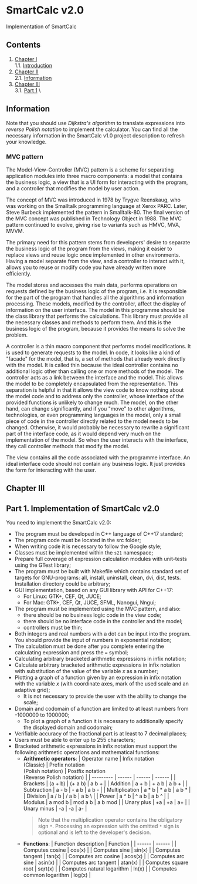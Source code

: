 # SmartCalc v2.0

Implementation of SmartCalc

## Contents

1. [Chapter I](#chapter-i) \
   1.1. [Introduction](#introduction)
2. [Chapter II](#chapter-ii) \
   2.1. [Information](#information)
3. [Chapter III](#chapter-iii) \
   3.1. [Part 1](#part-1-implementation-of-smartcalc-v20) \


## Information

Note that you should use *Dijkstra's algorithm* to translate expressions into *reverse Polish notation* to implement the calculator. You can find all the necessary information in the SmartCalc v1.0 project description to refresh your knowledge.

### MVC pattern

The Model-View-Controller (MVC) pattern is a scheme for separating application modules into three macro components: a model that contains the business logic, a view that is a UI form for interacting with the program, and a controller that modifies the model by user action.

The concept of MVC was introduced in 1978 by Trygve Reenskaug, who was working on the Smalltalk programming language at Xerox PARC. Later, Steve Burbeck implemented the pattern in Smalltalk-80.
The final version of the MVC concept was published in Technology Object in 1988. The MVC pattern continued to evolve, giving rise to variants such as HMVC, MVA, MVVM.

The primary need for this pattern stems from developers' desire to separate the business logic of the program from the views, making it easier to replace views and reuse logic once implemented in other environments. Having a model separate from the view, and a controller to interact with it, allows you to reuse or modify code you have already written more efficiently.

The model stores and accesses the main data, performs operations on requests defined by the business logic of the program, i.e. it is responsible for the part of the program that handles all the algorithms and information processing. These models, modified by the controller, affect the display of information on the user interface. The model in this programme should be the class library that performs the calculations. This library must provide all the necessary classes and methods to perform them. And this is the business logic of the program, because it provides the means to solve the problem.

A controller is a thin macro component that performs model modifications. It is used to generate requests to the model. In code, it looks like a kind of "facade" for the model, that is, a set of methods that already work directly with the model. It is called thin because the ideal controller contains no additional logic other than calling one or more methods of the model. The controller acts as a link between the interface and the model. This allows the model to be completely encapsulated from the representation. This separation is helpful in that it allows the view code to know nothing about the model code and to address only the controller, whose interface of the provided functions is unlikely to change much. The model, on the other hand, can change significantly, and if you "move" to other algorithms, technologies, or even programming languages in the model, only a small piece of code in the controller directly related to the model needs to be changed. Otherwise, it would probably be necessary to rewrite a significant part of the interface code, as it would depend very much on the implementation of the model. So when the user interacts with the interface, they call controller methods that modify the model.

The view contains all the code associated with the programme interface. An ideal interface code should not contain any business logic. It just provides the form for interacting with the user.


## Chapter III

## Part 1. Implementation of SmartCalc v2.0

You need to implement the SmartCalc v2.0:

- The program must be developed in C++ language of C++17 standard;
- The program code must be located in the src folder;
- When writing code it is necessary to follow the Google style;
- Classes must be implemented within the `s21` namespace;
- Prepare full coverage of expression calculation modules with unit-tests using the GTest library;
- The program must be built with Makefile which contains standard set of targets for GNU-programs: all, install, uninstall, clean, dvi, dist, tests. Installation directory could be arbitrary;
- GUI implementation, based on any GUI library with API for C++17:
  * For Linux: GTK+, CEF, Qt, JUCE;
  * For Mac: GTK+, CEF, Qt, JUCE, SFML, Nanogui, Nngui;
- The program must be implemented using the MVC pattern, and also:
   - there should be no business logic code in the view code;
   - there should be no interface code in the controller and the model;
   - controllers must be thin;
- Both integers and real numbers with a dot can be input into the program. You should provide the input of numbers in exponential notation;
- The calculation must be done after you complete entering the calculating expression and press the `=` symbol;
- Calculating arbitrary bracketed arithmetic expressions in infix notation;
- Calculate arbitrary bracketed arithmetic expressions in infix notation with substitution of the value of the variable _x_ as a number;
- Plotting a graph of a function given by an expression in infix notation with the variable _x_ (with coordinate axes, mark of the used scale and an adaptive grid);
   - It is not necessary to provide the user with the ability to change the scale;
- Domain and codomain of a function are limited to at least numbers from -1000000 to 1000000;
   - To plot a graph of a function it is necessary to additionally specify the displayed domain and codomain;
- Verifiable accuracy of the fractional part is at least to 7 decimal places;
- Users must be able to enter up to 255 characters;
- Bracketed arithmetic expressions in infix notation must support the following arithmetic operations and mathematical functions:
   - **Arithmetic operators**:
     | Operator name | Infix notation <br /> (Classic) | Prefix notation <br /> (Polish notation) |  Postfix notation <br /> (Reverse Polish notation) |
      | --------- | ------ | ------ | ------ |
      | Brackets | (a + b) | (+ a b) | a b + |
      | Addition | a + b | + a b | a b + |
      | Subtraction | a - b | - a b | a b - |
      | Multiplication | a * b | * a b | a b * |
      | Division | a / b | / a b | a b \ |
      | Power | a ^ b | ^ a b | a b ^ |
      | Modulus | a mod b | mod a b | a b mod |
      | Unary plus | +a | +a | a+ |
      | Unary minus | -a | -a | a- |
      >Note that the multiplication operator contains the obligatory sign `*`. Processing an expression with the omitted `*` sign is optional and is left to the developer's decision.
   - **Functions**:
      | Function description | Function |
      | ------ | ------ |
      | Computes cosine | cos(x) |
      | Computes sine | sin(x) |
      | Computes tangent | tan(x) |
      | Computes arc cosine | acos(x) |
      | Computes arc sine | asin(x) |
      | Computes arc tangent | atan(x) |
      | Computes square root | sqrt(x) |
      | Computes natural logarithm | ln(x) |
      | Computes common logarithm | log(x) |

